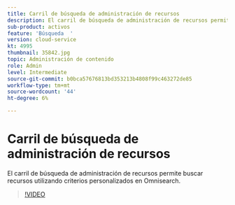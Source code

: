 ```yaml
---
title: Carril de búsqueda de administración de recursos
description: El carril de búsqueda de administración de recursos permite buscar recursos utilizando criterios personalizados en Omnisearch.
sub-product: activos
feature: 'Búsqueda  '
version: cloud-service
kt: 4995
thumbnail: 35842.jpg
topic: Administración de contenido
role: Admin
level: Intermediate
source-git-commit: b0bca57676813bd353213b4808f99c463272de85
workflow-type: tm+mt
source-wordcount: '44'
ht-degree: 6%

---
```



# Carril de búsqueda de administración de recursos

El carril de búsqueda de administración de recursos permite buscar recursos utilizando criterios personalizados en Omnisearch.

>[!VIDEO](https://video.tv.adobe.com/v/35842/?quality=12&learn=on&hidetitle=true)
